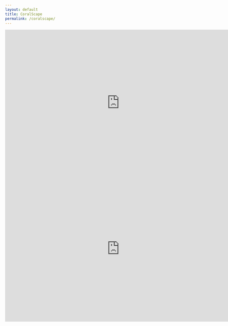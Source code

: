 ```yaml
---
layout: default
title: CoralScape
permalink: /coralscape/
---
```


<div class="sketchfab-embed-wrapper"> <iframe title="Curacao - Director's Bay 60m - Feb 2020" frameborder="0" allowfullscreen mozallowfullscreen="true" webkitallowfullscreen="true" allow="fullscreen; autoplay; vr" xr-spatial-tracking execution-while-out-of-viewport execution-while-not-rendered web-share width="750" height="480" src="https://sketchfab.com/models/0f33b972018b4269bc64b4b78a23f5b1/embed"> </iframe> </div>

<div class="sketchfab-embed-wrapper"> <iframe title="Curacao - Snakebay 20m - March 2020" frameborder="0" allowfullscreen mozallowfullscreen="true" webkitallowfullscreen="true" allow="fullscreen; autoplay; vr" xr-spatial-tracking execution-while-out-of-viewport execution-while-not-rendered web-share width="750" height="480" src="https://sketchfab.com/models/b8d3de7653fb43c8a4eb78d7186df0e0/embed"> </iframe> </div>
